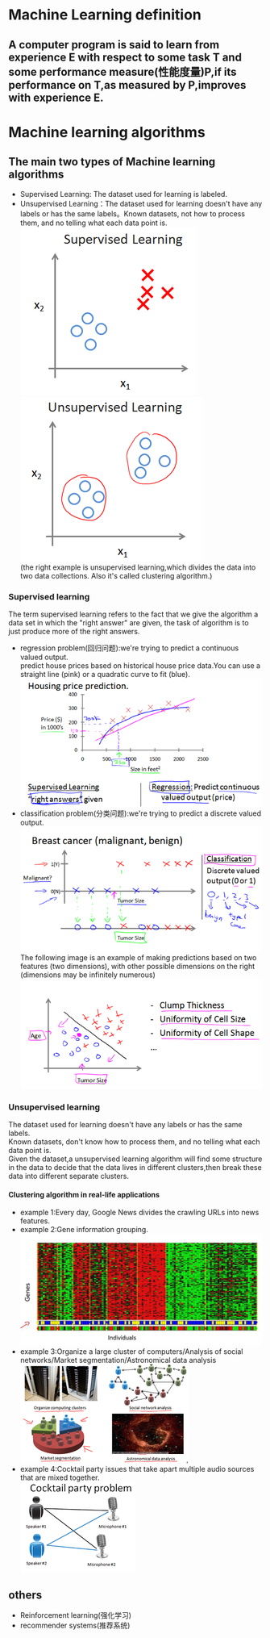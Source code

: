 # Machine Learning definition
A computer program is said to learn from experience E with respect to some task T and some performance measure(性能度量)P,if its performance on T,as measured by P,improves with experience E.
-------------------------------------------------------------
# Machine learning algorithms
## The main two types of Machine learning algorithms
+ Supervised Learning: The dataset used for learning is labeled.  
+ Unsupervised Learning：The dataset used for learning doesn't have any labels or has the same labels。Known datasets, not how to process them, and no telling what each data point is.  
![content](https://github.com/MzjHarley/Machine-Learning/blob/main/IMG/ML%20Introduction%20and%20Basic%20Concepts/1.png)![content](https://github.com/MzjHarley/Machine-Learning/blob/main/IMG/ML%20Introduction%20and%20Basic%20Concepts/8.png)    
(the right example is unsupervised learning,which divides the data into two data collections. Also it's called clustering algorithm.)
### Supervised learning
The term supervised learning refers to the fact that we give the algorithm a data set in which the "right answer" are given, the task of algorithm is to just produce more of the right answers.  
+ regression problem(回归问题):we're trying to predict a continuous valued output.  
  predict house prices based on historical house price data.You can use a straight line (pink) or  a quadratic curve to fit (blue).  
  ![content](https://github.com/MzjHarley/Machine-Learning/blob/main/IMG/ML%20Introduction%20and%20Basic%20Concepts/2.png)
+ classification problem(分类问题):we're trying to predict a discrete valued output.  
  ![content](https://github.com/MzjHarley/Machine-Learning/blob/main/IMG/ML%20Introduction%20and%20Basic%20Concepts/3.png)  
  The following image is an example of making predictions based on two features (two dimensions), with other possible dimensions on the right (dimensions may be infinitely numerous)  
  ![content](https://github.com/MzjHarley/Machine-Learning/blob/main/IMG/ML%20Introduction%20and%20Basic%20Concepts/4.png)
### Unsupervised learning
The dataset used for learning doesn't have any labels or has the same labels.  
Known datasets, don't know how to process them, and no telling what each data point is.  
Given the dataset,a unsupervised learning algorithm will find some structure in the data to decide that the data lives in different clusters,then break these data into different separate clusters.  
####  Clustering algorithm in real-life applications
+ example 1:Every day, Google News divides the crawling URLs into news features.  
+ example 2:Gene information grouping.  
![content](https://github.com/MzjHarley/Machine-Learning/blob/main/IMG/ML%20Introduction%20and%20Basic%20Concepts/9.png)  
+ example 3:Organize a large cluster of computers/Analysis of social networks/Market segmentation/Astronomical data analysis
![content](https://github.com/MzjHarley/Machine-Learning/blob/main/IMG/ML%20Introduction%20and%20Basic%20Concepts/10.png)  
+ example 4:Cocktail party issues that take apart multiple audio sources that are mixed together.  
![content](https://github.com/MzjHarley/Machine-Learning/blob/main/IMG/ML%20Introduction%20and%20Basic%20Concepts/11.png) 
## others
+ Reinforcement learning(强化学习) 
+ recommender systems(推荐系统)
